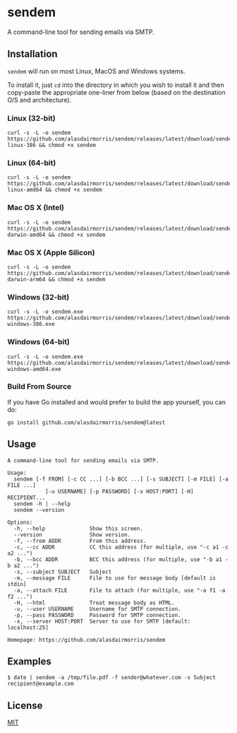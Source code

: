 # sendem

A command-line tool for sending emails via SMTP.

## Installation

`sendem` will run on most Linux, MacOS and Windows systems.

To install it, just `cd` into the directory in which you wish to install it and then copy-paste the appropriate one-liner from below (based on the destination O/S and architecture).

### Linux (32-bit)

```
curl -s -L -o sendem https://github.com/alasdairmorris/sendem/releases/latest/download/sendem-linux-386 && chmod +x sendem
```

### Linux (64-bit)

```
curl -s -L -o sendem https://github.com/alasdairmorris/sendem/releases/latest/download/sendem-linux-amd64 && chmod +x sendem
```

### Mac OS X (Intel)

```
curl -s -L -o sendem https://github.com/alasdairmorris/sendem/releases/latest/download/sendem-darwin-amd64 && chmod +x sendem
```

### Mac OS X (Apple Silicon)

```
curl -s -L -o sendem https://github.com/alasdairmorris/sendem/releases/latest/download/sendem-darwin-arm64 && chmod +x sendem
```

### Windows (32-bit)

```
curl -s -L -o sendem.exe https://github.com/alasdairmorris/sendem/releases/latest/download/sendem-windows-386.exe
```

### Windows (64-bit)

```
curl -s -L -o sendem.exe https://github.com/alasdairmorris/sendem/releases/latest/download/sendem-windows-amd64.exe
```


### Build From Source

If you have Go installed and would prefer to build the app yourself, you can do:

```
go install github.com/alasdairmorris/sendem@latest
```

## Usage

```
A command-line tool for sending emails via SMTP.

Usage:
  sendem [-f FROM] [-c CC ...] [-b BCC ...] [-s SUBJECT] [-m FILE] [-a FILE ...]
            [-u USERNAME] [-p PASSWORD] [-x HOST:PORT] [-H] RECIPIENT...
  sendem -h | --help
  sendem --version

Options:
  -h, --help              Show this screen.
  --version               Show version.
  -f, --from ADDR         From this address.
  -c, --cc ADDR           CC this address (for multiple, use "-c a1 -c a2 ...")
  -b, --bcc ADDR          BCC this address (for multiple, use "-b a1 -b a2 ...")
  -s, --subject SUBJECT   Subject
  -m, --message FILE      File to use for message body [default is stdin]
  -a, --attach FILE       File to attach (for multiple, use "-a f1 -a f2 ...")
  -H, --html              Treat message body as HTML.
  -u, --user USERNAME     Username for SMTP connection.
  -p, --pass PASSWORD     Password for SMTP connection.
  -x, --server HOST:PORT  Server to use for SMTP [default: localhost:25]

Homepage: https://github.com/alasdairmorris/sendem
```

## Examples

```
$ date | sendem -a /tmp/file.pdf -f sender@whatever.com -s Subject recipient@example.com
```


## License

[MIT](LICENSE)
